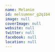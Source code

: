 ```yaml
---
name: Melanie
id: melsumner_g2q1b4
image: null
coverImage: null
website: null
twitter: null
facebook: null
location: null
---
```

